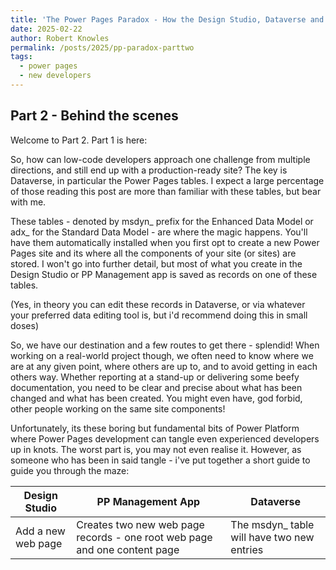 ```yaml
---
title: 'The Power Pages Paradox - How the Design Studio, Dataverse and the Portal Management App Work Together - Part 2'
date: 2025-02-22
author: Robert Knowles
permalink: /posts/2025/pp-paradox-parttwo
tags:
  - power pages
  - new developers
---
```


## Part 2 - Behind the scenes 

Welcome to Part 2. Part 1 is here:

So, how can low-code developers approach one challenge from multiple directions, and still end up with a production-ready site? The key is Dataverse, in particular the Power Pages tables. I expect a large percentage of those reading this post are more than familiar with these tables, but bear with me.

These tables - denoted by msdyn_ prefix for the Enhanced Data Model or adx_ for the Standard Data Model - are where the magic happens. You'll have them automatically installed when you first opt to create a new Power Pages site and its where all the components of your site (or sites) are stored. I won't go into further detail, but most of what you create in the Design Studio or PP Management app is saved as records on one of these tables.

(Yes, in theory you can edit these records in Dataverse, or via whatever your preferred data editing tool is, but i'd recommend doing this in small doses)

So, we have our destination and a few routes to get there - splendid! When working on a real-world project though, we often need to know where we are at any given point, where others are up to, and to avoid getting in each others way. Whether reporting at a stand-up or delivering some beefy documentation, you need to be clear and precise about what has been changed and what has been created. You might even have, god forbid, other people working on the same site components! 

Unfortunately, its these boring but fundamental bits of Power Platform where Power Pages development can tangle even experienced developers up in knots. The worst part is, you may not even realise it. However, as someone who has been in said tangle - i've put together a short guide to guide you through the maze:

| Design Studio | PP Management App | Dataverse |
| ------------- | ----------------- |---------- |
| Add a new web page |  Creates two new web page records - one root web page and one content page | The msdyn_ table will have two new entries  |



